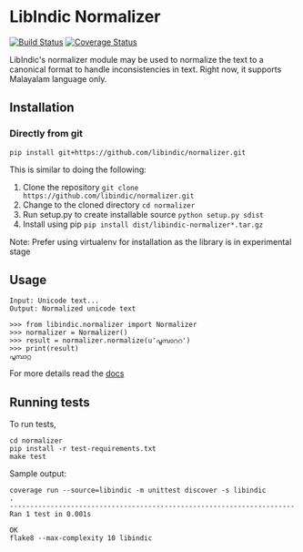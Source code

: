 # LibIndic Normalizer


[![Build Status](https://travis-ci.org/libindic/normalizer.svg?branch=master)](https://travis-ci.org/libindic/normalizer)
[![Coverage Status](https://coveralls.io/repos/github/libindic/normalizer/badge.svg?branch=master)](https://coveralls.io/github/libindic/normalizer?branch=master)


LibIndic's normalizer module may be used to normalize the text to a canonical
format to handle inconsistencies in text. Right now, it supports
Malayalam language only.

## Installation

### Directly from git

```
pip install git+https://github.com/libindic/normalizer.git
```

This is similar to doing the following:

1. Clone the repository `git clone https://github.com/libindic/normalizer.git`
2. Change to the cloned directory `cd normalizer`
3. Run setup.py to create installable source `python setup.py sdist`
3. Install using pip `pip install dist/libindic-normalizer*.tar.gz`

Note: Prefer using virtualenv for installation as the library is in experimental stage

## Usage
```
Input: Unicode text...
Output: Normalized unicode text

>>> from libindic.normalizer import Normalizer
>>> normalizer = Normalizer()
>>> result = normalizer.normalize(u'പൂമ്പാററ')
>>> print(result)
പൂമ്പാറ്റ
```

For more details read the [docs](http://indicstemmer.rtfd.org/)

## Running tests
To run tests, 

```
cd normalizer
pip install -r test-requirements.txt
make test
```
Sample output:

```
coverage run --source=libindic -m unittest discover -s libindic
.
----------------------------------------------------------------------
Ran 1 test in 0.001s

OK
flake8 --max-complexity 10 libindic

```
